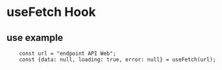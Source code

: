 # useFetch Hook

## use example

```
    const url = "endpoint API Web";
    const {data: null, loading: true, error: null} = useFetch(url);
```
